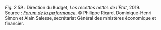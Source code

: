 *Fig. 2.59 :* Direction du Budget, *Les recettes nettes de l’État*, 2019.  
Source : [*Forum de la performance*](https://www.performance-publique.budget.gouv.fr/actualites/2019/direction-budget-a-publie-edition-2019-budget-etat-vote-en-quelques-chiffres#.YHXKpz869hH). © Philippe Ricard, Dominique-Henri Simon et Alain Salesse, secrétariat Général des ministères économique et financier.